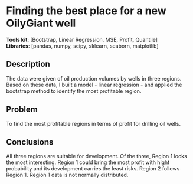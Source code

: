 # Finding the best place for a new OilyGiant well
**Tools kit**: [Bootstrap, Linear Regression, MSE, Profit, Quantile] <br>
**Libraries**: [pandas, numpy, scipy, sklearn, seaborn, matplotlib]

## Description
The data were given of oil production volumes by wells in three regions. Based on these data, I built a model - linear regression - and applied the bootstrap method to identify the most profitable region.

## Problem
To find the most profitable regions in terms of profit for drilling oil wells.

## Сonclusions
All three regions are suitable for development. Of the three, Region 1 looks the most interesting. Region 1 could bring the most profit with hight probability and its development carries the least risks. Region 2 follows Region 1. Region 1 data is not normally distributed.
